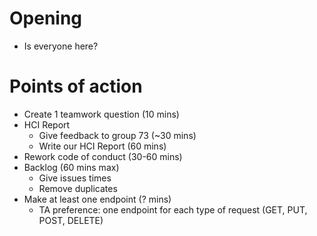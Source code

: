 # Opening

- Is everyone here?

# Points of action

- Create 1 teamwork question (10 mins)
- HCI Report
    - Give feedback to group 73 (~30 mins)
    - Write our HCI Report (60 mins)
- Rework code of conduct (30-60 mins)
- Backlog (60 mins max)
    - Give issues times
    - Remove duplicates
- Make at least one endpoint (? mins)
    - TA preference: one endpoint for each type of request (GET, PUT, POST, DELETE)